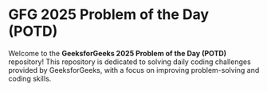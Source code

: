 # GFG 2025 Problem of the Day (POTD)

Welcome to the **GeeksforGeeks 2025 Problem of the Day (POTD)** repository! This repository is dedicated to solving daily coding challenges provided by GeeksforGeeks, with a focus on improving problem-solving and coding skills.




